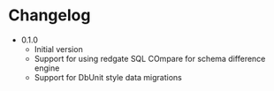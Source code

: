 # Changelog

*   0.1.0
    *   Initial version
    *   Support for using redgate SQL COmpare for schema difference engine
    *   Support for DbUnit style data migrations
